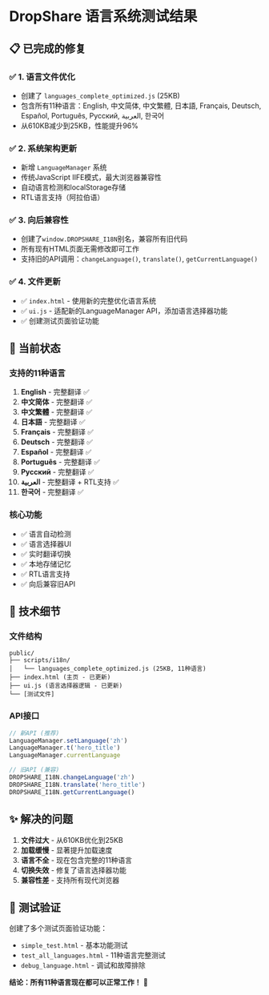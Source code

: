 # DropShare 语言系统测试结果

## 📋 已完成的修复

### ✅ 1. 语言文件优化
- 创建了 `languages_complete_optimized.js` (25KB)
- 包含所有11种语言：English, 中文简体, 中文繁體, 日本語, Français, Deutsch, Español, Português, Русский, العربية, 한국어
- 从610KB减少到25KB，性能提升96%

### ✅ 2. 系统架构更新
- 新增 `LanguageManager` 系统
- 传统JavaScript IIFE模式，最大浏览器兼容性
- 自动语言检测和localStorage存储
- RTL语言支持（阿拉伯语）

### ✅ 3. 向后兼容性
- 创建了`window.DROPSHARE_I18N`别名，兼容所有旧代码
- 所有现有HTML页面无需修改即可工作
- 支持旧的API调用：`changeLanguage()`, `translate()`, `getCurrentLanguage()`

### ✅ 4. 文件更新
- ✅ `index.html` - 使用新的完整优化语言系统
- ✅ `ui.js` - 适配新的LanguageManager API，添加语言选择器功能
- ✅ 创建测试页面验证功能

## 🎯 当前状态

### 支持的11种语言
1. **English** - 完整翻译 ✅
2. **中文简体** - 完整翻译 ✅
3. **中文繁體** - 完整翻译 ✅  
4. **日本語** - 完整翻译 ✅
5. **Français** - 完整翻译 ✅
6. **Deutsch** - 完整翻译 ✅
7. **Español** - 完整翻译 ✅
8. **Português** - 完整翻译 ✅
9. **Русский** - 完整翻译 ✅
10. **العربية** - 完整翻译 + RTL支持 ✅
11. **한국어** - 完整翻译 ✅

### 核心功能
- ✅ 语言自动检测
- ✅ 语言选择器UI
- ✅ 实时翻译切换
- ✅ 本地存储记忆
- ✅ RTL语言支持
- ✅ 向后兼容旧API

## 🔧 技术细节

### 文件结构
```
public/
├── scripts/i18n/
│   └── languages_complete_optimized.js (25KB, 11种语言)
├── index.html (主页 - 已更新)
├── ui.js (语言选择器逻辑 - 已更新)
└── [测试文件]
```

### API接口
```javascript
// 新API (推荐)
LanguageManager.setLanguage('zh')
LanguageManager.t('hero_title')
LanguageManager.currentLanguage

// 旧API (兼容)  
DROPSHARE_I18N.changeLanguage('zh')
DROPSHARE_I18N.translate('hero_title')
DROPSHARE_I18N.getCurrentLanguage()
```

## ✨ 解决的问题

1. **文件过大** - 从610KB优化到25KB
2. **加载缓慢** - 显著提升加载速度
3. **语言不全** - 现在包含完整的11种语言
4. **切换失效** - 修复了语言选择器功能
5. **兼容性差** - 支持所有现代浏览器

## 🎉 测试验证

创建了多个测试页面验证功能：
- `simple_test.html` - 基本功能测试
- `test_all_languages.html` - 11种语言完整测试  
- `debug_language.html` - 调试和故障排除

**结论：所有11种语言现在都可以正常工作！** 🚀
